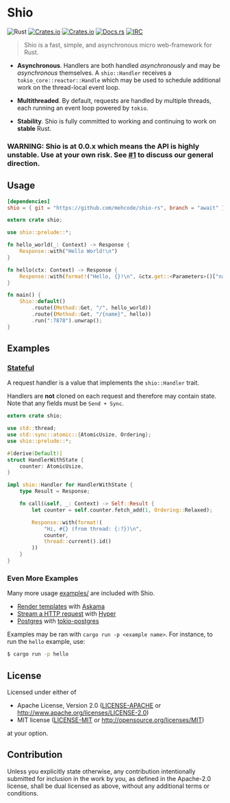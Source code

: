 # Shio
![Rust](https://img.shields.io/badge/rust-stable-brightgreen.svg)
[![Crates.io](https://img.shields.io/crates/v/shio.svg)](https://crates.io/crates/shio)
[![Crates.io](https://img.shields.io/crates/d/shio.svg)](https://crates.io/crates/shio)
[![Docs.rs](https://docs.rs/shio/badge.svg)](https://docs.rs/shio)
[![IRC](https://img.shields.io/badge/chat-%23shio-yellow.svg)](https://kiwiirc.com/client/irc.mozilla.org/#shio)
> Shio is a fast, simple, and asynchronous micro web-framework for Rust.

 - **Asynchronous**. Handlers are both handled _asynchronously_ and may be _asynchronous_ themselves. A `shio::Handler` receives a `tokio_core::reactor::Handle` which may be used to schedule additional work on the thread-local event loop.

 - **Multithreaded**. By default, requests are handled by multiple threads, each running an event loop powered by `tokio`.

 - **Stability**. Shio is fully committed to working and continuing to work on **stable** Rust.

### WARNING: Shio is at 0.0.x which means the API is highly unstable. Use at your own risk. See [#1](https://github.com/mehcode/shio-rs/issues/1) to discuss our general direction.

## Usage

```toml
[dependencies]
shio = { git = "https://github.com/mehcode/shio-rs", branch = "await" }
```

```rust
extern crate shio;

use shio::prelude::*;

fn hello_world(_: Context) -> Response {
    Response::with("Hello World!\n")
}

fn hello(ctx: Context) -> Response {
    Response::with(format!("Hello, {}!\n", &ctx.get::<Parameters>()["name"]))
}

fn main() {
    Shio::default()
        .route((Method::Get, "/", hello_world))
        .route((Method::Get, "/{name}", hello))
        .run(":7878").unwrap();
}
```

## Examples

### [Stateful](examples/stateful/src/main.rs)

A request handler is a value that implements the `shio::Handler` trait.

Handlers are **not** cloned on each request and therefore may contain state.
Note that any fields must be `Send + Sync`.

```rust
extern crate shio;

use std::thread;
use std::sync::atomic::{AtomicUsize, Ordering};
use shio::prelude::*;

#[derive(Default)]
struct HandlerWithState {
    counter: AtomicUsize,
}

impl shio::Handler for HandlerWithState {
    type Result = Response;

    fn call(&self, _: Context) -> Self::Result {
        let counter = self.counter.fetch_add(1, Ordering::Relaxed);

        Response::with(format!(
            "Hi, #{} (from thread: {:?})\n",
            counter,
            thread::current().id()
        ))
    }
}
```

### Even More Examples

Many more usage [examples/](https://github.com/mehcode/shio-rs/tree/master/examples) are included with Shio.

  - [Render templates](examples/templates_askama/src/main.rs) with [Askama](https://github.com/djc/askama)
  - [Stream a HTTP request](examples/proxy/src/main.rs) with [Hyper](https://github.com/hyperium/hyper)
  - [Postgres](examples/postgres/src/main.rs) with [tokio-postgres](https://github.com/sfackler/rust-postgres)

Examples may be ran with `cargo run -p <example name>`.
For instance, to run the `hello` example, use:

```bash
$ cargo run -p hello
```

## License

Licensed under either of

 * Apache License, Version 2.0
   ([LICENSE-APACHE](LICENSE-APACHE) or http://www.apache.org/licenses/LICENSE-2.0)
 * MIT license
   ([LICENSE-MIT](LICENSE-MIT) or http://opensource.org/licenses/MIT)

at your option.

## Contribution

Unless you explicitly state otherwise, any contribution intentionally submitted
for inclusion in the work by you, as defined in the Apache-2.0 license, shall be
dual licensed as above, without any additional terms or conditions.
